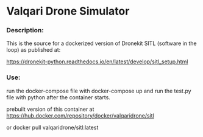 # Valqari Drone Simulator

### Description:
This is the source for a dockerized version of Dronekit SITL (software in the loop) as
published at:

<a>https://dronekit-python.readthedocs.io/en/latest/develop/sitl_setup.html


### Use:

run the docker-compose file with docker-compose up and run the test.py file with python after the container starts.

prebuilt version of this container at <a>https://hub.docker.com/repository/docker/valqaridrone/sitl 

or docker pull valqaridrone/sitl:latest